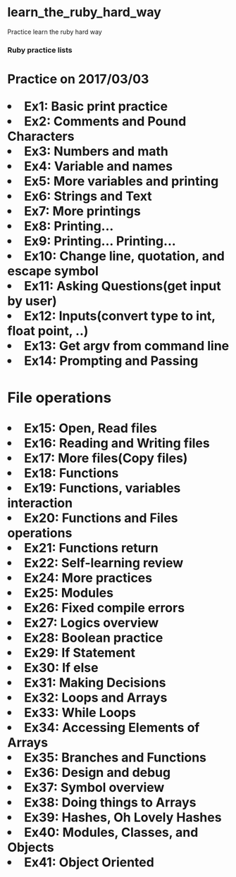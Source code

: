 # learn_the_ruby_hard_way
Practice learn the ruby hard way
<h3>Ruby practice lists<h1>
<p>Practice on 2017/03/03</p>
<div>
<li>Ex1: Basic print practice</li>
<li>Ex2: Comments and Pound Characters</li>
<li>Ex3: Numbers and math</li>
<li>Ex4: Variable and names</li>
<li>Ex5: More variables and printing</li>
<li>Ex6: Strings and Text</li>
<li>Ex7: More printings</li>
<li>Ex8: Printing...</li>
<li>Ex9: Printing... Printing... </li>
<li>Ex10: Change line, quotation, and escape symbol </li>
<li>Ex11: Asking Questions(get input by user)</li>
<li>Ex12: Inputs(convert type to int, float point, ..)</li>
<li>Ex13: Get argv from command line</li>
<li>Ex14: Prompting and Passing </li>
<h3>File operations</h3>
<li>Ex15: Open, Read files</li>
<li>Ex16: Reading and Writing files</li>
<li>Ex17: More files(Copy files)</li>
<li>Ex18: Functions</li>
<li>Ex19: Functions, variables interaction </li>
<li>Ex20: Functions and Files operations </li>
<li>Ex21: Functions return </li>
<li>Ex22: Self-learning review </li>
<li>Ex24: More practices </li>
<li>Ex25: Modules </li>
<li>Ex26: Fixed compile errors</li>
<li>Ex27: Logics overview</li>
<li>Ex28: Boolean practice</li>
<li>Ex29: If Statement</li>
<li>Ex30: If else</li>
<li>Ex31: Making Decisions</li>
<li>Ex32: Loops and Arrays</li>
<li>Ex33: While Loops</li>
<li>Ex34: Accessing Elements of Arrays</li>
<li>Ex35: Branches and Functions</li>
<li>Ex36: Design and debug</li>
<li>Ex37: Symbol overview</li>
<li>Ex38: Doing things to Arrays</li>
<li>Ex39: Hashes, Oh Lovely Hashes</li>
<li>Ex40: Modules, Classes, and Objects</li>
<li>Ex41: Object Oriented </li>
</div>
